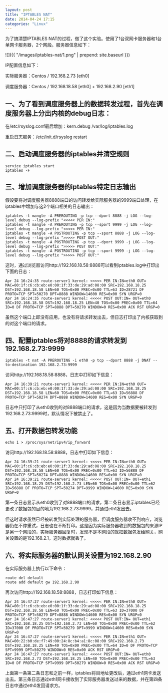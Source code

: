```yaml
---
layout: post
title: "IPTABLES NAT"
date: 2014-04-24 17:15
categories: "Linux"
---
```


为了搞清楚IPTABLES NAT的过程，做了这个实验。使用了1台双网卡服务器和1台单网卡服务器，2个网段。服务器信息如下：

![]({{ "/images/iptables-nat/1.png" | prepend: site.baseurl }})

IP配置信息如下：

实际服务器：Centos / 192.168.2.73 [eth0]

调度服务器：Centos / 192.168.18.58 [eth0]  + 192.168.2.90 [eth1]

一、为了看到调度服务器上的数据转发过程，首先在调度服务器上分出内核的debug日志：
-----------------------

在/etc/rsyslog.conf最后增加：kern.debug /var/log/iptables.log

重启日志服务：/etc/init.d/rsyslog restart

二、启动调度服务器的iptables并清空规则
------------------------

    service iptables start
    iptables -F

三、增加调度服务器的iptables特定日志输出
-------------------------

假设要将对调度服务器8888端口的访问转发给实际服务器的9999端口处理，在iptables中增加与这2个端口相关的日志输出：

    iptables -t mangle -A PREROUTING -p tcp --dport 8888 -j LOG --log-level debug --log-prefix "<<<<< PER IN:"
    iptables -t mangle -A PREROUTING -p tcp --sport 9999 -j LOG --log-level debug --log-prefix "<<<<< PER IN:"
    iptables -t mangle -A POSTROUTING -p tcp --sport 8888 -j LOG --log-level debug --log-prefix ">>>>> POST OUT:"
    iptables -t mangle -A POSTROUTING -p tcp --dport 9999 -j LOG --log-level debug --log-prefix ">>>>> POST OUT:"
    iptables -t mangle -A POSTROUTING -p tcp --sport 9999 -j LOG --log-level debug --log-prefix ">>>>> POST OUT:"

这时，通过浏览器访问http://192.168.18.58:8888可以看到iptables.log中打印出下面的日志：

    Apr 24 16:24:35 route-server1 kernel: <<<<< PER IN:IN=eth0 OUT= MAC=00:1f:c6:cb:eb:e0:00:1f:33:de:29:ad:08:00 SRC=192.168.18.25 DST=192.168.18.58 LEN=60 TOS=0x00 PREC=0x00 TTL=63 ID=28721 DF PROTO=TCP SPT=50270 DPT=8888 WINDOW=14600 RES=0x00 SYN URGP=0
    Apr 24 16:24:35 route-server1 kernel: <<<<< POST OUT:IN= OUT=eth0 SRC=192.168.18.58 DST=192.168.18.25 LEN=40 TOS=0x00 PREC=0x00 TTL=64 ID=0 DF PROTO=TCP SPT=8888 DPT=50270 WINDOW=0 RES=0x00 ACK RST URGP=0

虽然这个端口上即没有应用，也没有将请求转发出去，但日志打印出了内核获取到的对这个端口的请求。

四、配置iptables将对8888的请求转发到192.168.2.73:9999
-------------------------

    iptables -t nat -A PREROUTING -i eth0 -p tcp --dport 8888 -j DNAT --to-destination 192.168.2.73:9999

访问http://192.168.18.58:8888，日志中打印如下信息：

    Apr 24 16:39:21 route-server1 kernel: <<<<< PER IN:IN=eth0 OUT= MAC=00:1f:c6:cb:eb:e0:00:1f:33:de:29:ad:08:00 SRC=192.168.18.25 DST=192.168.18.58 LEN=60 TOS=0x00 PREC=0x00 TTL=63 ID=56888 DF PROTO=TCP SPT=50274 DPT=8888 WINDOW=14600 RES=0x00 SYN URGP=0

日志中只打印了从eth0收到的对8888端口的请求，这是因为当数据要被转发到192.168.2.73:9999时，默认情况下被禁止了。

五、打开数据包转发功能
-----------------------

    echo 1 > /proc/sys/net/ipv4/ip_forward

访问http://192.168.18.58:8888，日志中打印如下信息：

    Apr 24 16:39:21 route-server1 kernel: <<<<< PER IN:IN=eth0 OUT= MAC=00:1f:c6:cb:eb:e0:00:1f:33:de:29:ad:08:00 SRC=192.168.18.25 DST=192.168.18.58 LEN=60 TOS=0x00 PREC=0x00 TTL=63 ID=56888 DF PROTO=TCP SPT=50274 DPT=8888 WINDOW=14600 RES=0x00 SYN URGP=0
    Apr 24 16:39:21 route-server1 kernel: <<<<< POST OUT:IN= OUT=eth1 SRC=192.168.18.25 DST=192.168.2.73 LEN=60 TOS=0x00 PREC=0x00 TTL=62 ID=56888 DF PROTO=TCP SPT=50274 DPT=9999 WINDOW=14600 RES=0x00 SYN URGP=0

第一条日志显示从eth0收到了对8888端口的请求，第二条日志显示iptables已经更改了数据包的目的地为192.168.2.73:9999，并通过eth1发出去。

但这时请求虽然已经被转发到实际处理的服务器，但调度服务器收不到响应，浏览器仍在不停重试，日志也在不断打印。这是因为实际服务器收到的数据包的来源IP是另一个网段的，实际服务器回复时，发现不是本网段的就把数据包发给网关，网关设置的是192.168.2.1，这时数据就丢了。

六、将实际服务器的默认网关设置为192.168.2.90
------------------------

在实际服务器上执行以下命令：

    route del default
    route add default gw 192.168.2.90

再次访问http://192.168.18.58:8888，日志打印如下信息：

    Apr 24 16:47:27 route-server1 kernel: <<<<< PER IN:IN=eth0 OUT= MAC=00:1f:c6:cb:eb:e0:00:1f:33:de:29:ad:08:00 SRC=192.168.18.25 DST=192.168.18.58 LEN=60 TOS=0x00 PREC=0x00 TTL=63 ID=37000 DF PROTO=TCP SPT=50279 DPT=8888 WINDOW=14600 RES=0x00 SYN URGP=0
    Apr 24 16:47:27 route-server1 kernel: <<<<< POST OUT:IN= OUT=eth1 SRC=192.168.18.25 DST=192.168.2.73 LEN=60 TOS=0x00 PREC=0x00 TTL=62 ID=37000 DF PROTO=TCP SPT=50279 DPT=9999 WINDOW=14600 RES=0x00 SYN URGP=0
    Apr 24 16:47:27 route-server1 kernel: <<<<< PER IN:IN=eth1 OUT= MAC=00:22:b0:de:f7:49:00:24:8c:b4:a1:8c:08:00 SRC=192.168.2.73 DST=192.168.18.25 LEN=40 TOS=0x00 PREC=0x00 TTL=64 ID=0 DF PROTO=TCP SPT=9999 DPT=50279 WINDOW=0 RES=0x00 ACK RST URGP=0
    Apr 24 16:47:27 route-server1 kernel: <<<<< POST OUT:IN= OUT=eth0 SRC=192.168.2.73 DST=192.168.18.25 LEN=40 TOS=0x00 PREC=0x00 TTL=63 ID=0 DF PROTO=TCP SPT=9999 DPT=50279 WINDOW=0 RES=0x00 ACK RST URGP=0

上面第一条第二条日志和之前一样，iptables将目地址更改后，通过eth1网卡发送出去。第三条日志通过eth1网卡接收到了实际服务器发送过来的数据，并在第四条日志中通过eth0发回请求方。